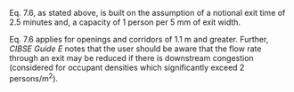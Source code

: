 Eq. 7.6, as stated above, is built on the assumption
of a notional exit time of 2.5 minutes and, a capacity of
1 person per 5 mm of exit width.

Eq. 7.6 applies for openings and corridors of 1.1 m and
greater. Further, _CIBSE Guide E_ notes that
the user should be aware that the
flow rate through an exit may be reduced if there is downstream
congestion (considered for occupant densities which
significantly exceed 2 persons/m<sup>2</sup>).